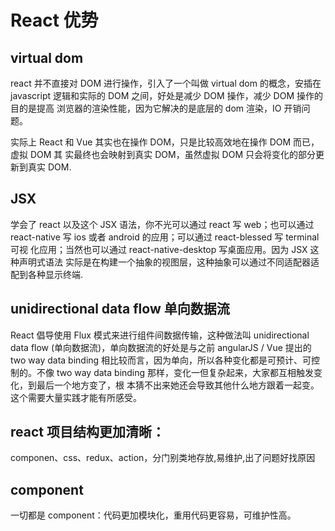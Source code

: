 # React 优势

<!--

react 生命周期
react saga
react redux
dva
父调子方法
react context
react 路由

---

<img src='https://loremxuetengfei.oss-cn-beijing.aliyuncs.com/react-logo.svg'/ width='300px'>



<img src='https://loremxuetengfei.oss-cn-beijing.aliyuncs.com/react-logo-1558182432.png'/>

---

2. [学习 React 之前你需要知道的的 JavaScript 基础知识 ](https://www.zcfy.cc/article/javascript-fundamentals-before-learning-react#)
3. [adam-golab/react-developer-roadmap: Roadmap to becoming a React developer in 2018](https://github.com/adam-golab/react-developer-roadmap)
4. [Introduction · React-Bits 中文版](https://hateonion.me/books/react-bits-cn/)
5. [vasanthk/react-bits: ✨ React patterns, techniques, tips and tricks ✨](https://github.com/vasanthk/react-bits)



 -->

## virtual dom

react 并不直接对 DOM 进行操作，引入了一个叫做 virtual dom 的概念，安插在
javascript 逻辑和实际的 DOM 之间，好处是减少 DOM 操作，减少 DOM 操作的目的是提高
浏览器的渲染性能，因为它解决的是底层的 dom 渲染，IO 开销问题。

实际上 React 和 Vue 其实也在操作 DOM，只是比较高效地在操作 DOM 而已，虚拟 DOM 其
实最终也会映射到真实 DOM，虽然虚拟 DOM 只会将变化的部分更新到真实 DOM.

## JSX

学会了 react 以及这个 JSX 语法，你不光可以通过 react 写 web；也可以通过
react-native 写 ios 或者 android 的应用；可以通过 react-blessed 写 terminal 可视
化应用；当然也可以通过 react-native-desktop 写桌面应用。因为 JSX 这种声明式语法
实际是在构建一个抽象的视图层，这种抽象可以通过不同适配器适配到各种显示终端.

## unidirectional data flow 单向数据流

React 倡导使用 Flux 模式来进行组件间数据传输，这种做法叫 unidirectional data
flow (单向数据流)，单向数据流的好处是与之前 angularJS / Vue 提出的 two way data
binding 相比较而言，因为单向，所以各种变化都是可预计、可控制的。不像 two way
data binding 那样，变化一但复杂起来，大家都互相触发变化，到最后一个地方变了，根
本猜不出来她还会导致其他什么地方跟着一起变。这个需要大量实践才能有所感受。

## react 项目结构更加清晰：

componen、css、redux、action，分门别类地存放,易维护,出了问题好找原因

<!-- virtual dom、redux、action，分部分别存放，就象 java 写后台查数据本来用 jdbc 一条 sql 就搞定,但分成 action service dao 分门别类地存放,易维护,出了问题好找原因。 -->

## component

一切都是 component：代码更加模块化，重用代码更容易，可维护性高。

<!--
总结下，看看一个人的组件化水准，

pure component
functional component
smart, dumb component
higher order component
hoc render hijacking
会用 props.children React.children cloneElement
提供 instance method
context
并理解react 内部实现原理

懂 setState  是异步的
懂 synthetic event
懂 react-dom 分层和 react 没有关系
懂 reconciler
懂 fiber
 -->

<!-- setState()函数在任何情况下都会导致组件重渲染吗？如果setState()中参数还是原来没有发生任何变化的state呢？

对setState用得深了，就容易犯错，所以我们开门见山先把理解setState的关键点列出来。

setState不会立刻改变React组件中state的值；
setState通过引发一次组件的更新过程来引发重新绘制；
多次setState函数调用产生的效果会合并
setState后，知道reader时，才真正改变state的值
shouldComponentUpdate函数返回false，因为更新被中断，所以不调用render，但是React不会放弃掉对this.state的更新的，依然会更新this.state
传入 setState 函数的第二个参数的作用是什么？

该函数会在setState函数调用完成并且组件开始重渲染的时候被调用，我们可以用该函数来监听渲染是否完成（一般没有什么卵用）

 调用 setState 之后发生了什么？

 在代码中调用setState函数之后，React 会将传入的参数对象与组件当前的状态合并，然后触发所谓的调和过程（Reconciliation）。经过调和过程，React 会以相对高效的方式根据新的状态构建 React 元素树并且着手重新渲染整个UI界面。在 React 得到元素树之后，React 会自动计算出新的树与老树的节点差异，然后根据差异对界面进行最小化重渲染。在差异计算算法中，React 能够相对精确地知道哪些位置发生了改变以及应该如何改变，这就保证了按需更新，而不是全部重新渲染。

用shouldComponentUpdate做优化的意义大吗？shouldComponentUpdate将带来可测量和可感知的提升？

如果不能，那就别用：你可能应该避免用它。据React团队的说，shouldComponentUpdate是一个保证性能的紧急出口，意思就是你不到万不得已就别用它。具体参考：什么时候使用shouldComponentUpdate方法?

一般情况下setState() 确立后总是触发一次重绘，除非在 shouldComponentUpdate() 中实现了条件渲染逻辑。如果使用可变的对象，但是又不能在 shouldComponentUpdate() 中实现这种逻辑，仅在新 state 和之前的 state 存在差异的时候调用 setState() 可以避免不必要的重新渲染。

react异步数据如ajax请求应该放在哪个生命周期？

对于同步的状态改变，是可以放在componentWillMount，对于异步的，最好好放在componentDidMount。但如果此时有若干细节需要处理，比如你的组件需要渲染子组件，而且子组件取决于父组件的某个属性，那么在子组件的componentDidMount中进行处理会有问题：因为此时父组件中对应的属性可能还没有完整获取，因此就让其在子组件的componentDidUpdate中处理。

具体参考：《react异步数据如ajax请求应该放在哪个生命周期？》

React 中的 keys 是什么，为什么它们很重要？

在开发过程中，我们需要保证某个元素的 key 在其同级元素中具有唯一性。在 React Diff 算法中 React 会借助元素的 Key 值来判断该元素是新近创建的还是被移动而来的元素，从而减少不必要的元素重渲染。此外，React 还需要借助 Key 值来判断元素与本地状态的关联关系，因此我们绝不可忽视转换函数中 Key 的重要性。

keys 是帮助 React 跟踪哪些项目已更改、添加或从列表中删除的属性。

每个keys 在兄弟元素之间是独一无二的。我们已经谈过几次关于一致化处理（reconciliation）的过程，而且这个一致化处理过程（reconciliation）中的一部分正在执行一个新的元素树与最前一个的差异。keys 使处理列表时更加高效，因为 React 可以使用子元素上的 keys 快速知道元素是新的还是在比较树时才被移动的。

而且 keys 不仅使这个过程更有效率，而且没有keys，React 不知道哪个本地状态对应于移动中的哪个项目。所以当你 map 的时候，不要忽略了 keys 。

受控组件( controlled component )与不受控制的组件( uncontrolled component )有什么区别？

React 的很大一部分是这样的想法，即组件负责控制和管理自己的状态（任何改变代用setSate处理)

那么不受控组件呢？组件数据不全部是setState来处理，还有DOM交互，比如refs这玩意来操控真实DOM

虽然不受控制的组件通常更容易实现，因为您只需使用引用从DOM获取值，但是通常建议您通过不受控制的组件来支持受控组件。

主要原因是受控组件支持即时字段验证，允许您有条件地禁用/启用按钮，强制输入格式，并且更多的是 『the React way』。 -->

<!--
[重谈react优势——react技术栈回顾 - 云+社区 - 腾讯云](https://cloud.tencent.com/developer/article/1177447)

[21个React性能优化技巧_语言 & 开发_Mayank Gupta_InfoQ精选文章](https://www.infoq.cn/article/KVE8xtRs-uPphptq5LUz)
[浅谈React性能优化的方向 - 掘金](https://juejin.cn/post/6844903865926549511)
 -->
